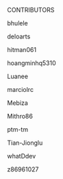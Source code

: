 CONTRIBUTORS

bhulele

deloarts

hitman061

hoangminhq5310

Luanee

marciolrc

Mebiza

Mithro86

ptm-tm

Tian-Jionglu

whatDdev







z86961027
